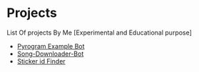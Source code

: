 # Projects
List Of projects By Me [Experimental and Educational purpose] 

- [Pyrogram Example Bot](https://github.com/SpamShield/PyroGramBot) 
- [Song-Downloader-Bot](https://github.com/MR-JINN-OF-TG/Song-Downloader-Bot)
- [Sticker id Finder](https://github.com/MR-JINN-OF-TG/stickerid) 
